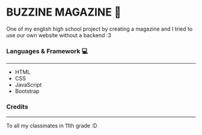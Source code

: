 # BUZZINE MAGAZINE 🐝
One of my english high school project by creating a magazine and I tried to use our own website without a backend :3

### Languages & Framework 💻
------------------
- HTML
- CSS
- JavaScript
- Bootstrap

### Credits 
------------------
To all my classmates in 11th grade :D
